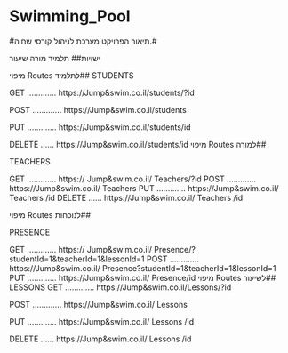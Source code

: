 # Swimming_Pool
#תיאור הפרויקט
מערכת לניהול קורסי שחיה.#

ישויות##
תלמיד
מורה
שיעור


מיפוי Routes לתלמיד##
STUDENTS

GET ............. https://Jump&swim.co.il/students/?id

POST ............. https://Jump&swim.co.il/students

PUT ............. https://Jump&swim.co.il/students/id

DELETE ...... https://Jump&swim.co.il/students/id
מיפוי Routes למורה##

TEACHERS

GET ............. https:// Jump&swim.co.il/ Teachers/?id
POST ............. https://Jump&swim.co.il/ Teachers
PUT ............. https://Jump&swim.co.il/ Teachers /id
DELETE ...... https://Jump&swim.co.il/ Teachers /id


מיפוי Routes לנוכחות##

PRESENCE

GET ............. https:// Jump&swim.co.il/ Presence/?studentId=1&teacherId=1&lessonId=1
POST ............. https://Jump&swim.co.il/ Presence?studentId=1&teacherId=1&lessonId=1
PUT ............. https://Jump&swim.co.il/ Presence/id
מיפוי Routes לשיעור##
LESSONS
GET ............. https://Jump&swim.co.il/Lessons/?id

POST ............. https://Jump&swim.co.il/ Lessons

PUT ............. https://Jump&swim.co.il/ Lessons /id

DELETE ...... https://Jump&swim.co.il/ Lessons /id
